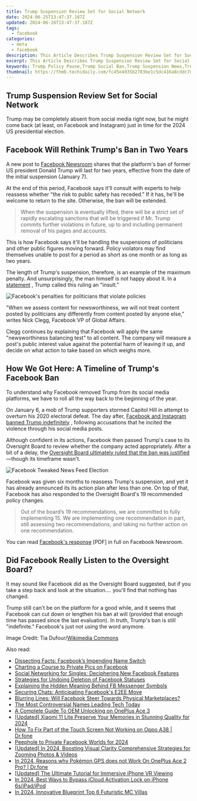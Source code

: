 ```yaml
---
title: Trump Suspension Review Set for Social Network
date: 2024-06-25T13:47:37.187Z
updated: 2024-06-26T13:47:37.187Z
tags:
  - facebook
categories:
  - meta
  - facebook
description: This Article Describes Trump Suspension Review Set for Social Network
excerpt: This Article Describes Trump Suspension Review Set for Social Network
keywords: Trump Policy Pause,Trump Social Ban,Trump Suspension News,Trump Social Networks,Trump Resignation Review,Social Media Trump Halt,Trump Social Discipline
thumbnail: https://thmb.techidaily.com/fc45e4935b2783be1c5dc416a8cddc7dff02a0dd6e0a55facead0cef258b81de.jpg
---
```


## Trump Suspension Review Set for Social Network

 Trump may be completely absent from social media right now, but he might come back (at least, on Facebook and Instagram) just in time for the 2024 US presidential election.

## Facebook Will Rethink Trump's Ban in Two Years

 A new post to [Facebook Newsroom](https://about.fb.com/news/2021/06/facebook-response-to-oversight-board-recommendations-trump/) shares that the platform's ban of former US president Donald Trump will last for two years, effective from the date of the initial suspension (January 7).

 At the end of this period, Facebook says it'll consult with experts to help reassess whether "the risk to public safety has receded." If it has, he'll be welcome to return to the site. Otherwise, the ban will be extended.

> When the suspension is eventually lifted, there will be a strict set of rapidly escalating sanctions that will be triggered if Mr. Trump commits further violations in future, up to and including permanent removal of his pages and accounts.

 This is how Facebook says it'll be handling the suspensions of politicians and other public figures moving forward. Policy violators may find themselves unable to post for a period as short as one month or as long as two years.

 The length of Trump's suspension, therefore, is an example of the maximum penalty. And unsurprisingly, the man himself is not happy about it. In a [statement](https://twitter.com/DaveLeeFT/status/1400880616032276480) , Trump called this ruling an "insult."

![Facebook's penalties for politicians that violate policies](https://static1.makeuseofimages.com/wordpress/wp-content/uploads/2021/06/facebook-politicians-penalties.jpg)

 "When we assess content for newsworthiness, we will not treat content posted by politicians any differently from content posted by anyone else," writes Nick Clegg, Facebook VP of Global Affairs.

 Clegg continues by explaining that Facebook will apply the same "newsworthiness balancing test" to all content. The company will measure a post's public interest value against the potential harm of leaving it up, and decide on what action to take based on which weighs more.

## How We Got Here: A Timeline of Trump's Facebook Ban

 To understand why Facebook removed Trump from its social media platforms, we have to roll all the way back to the beginning of the year.

 On January 6, a mob of Trump supporters stormed Capitol Hill in attempt to overturn his 2020 electoral defeat. The day after, [Facebook and Instagram banned Trump indefinitely](https://www.makeuseof.com/facebook-instagram-indefinitely-ban-trumps-account/) , following accusations that he incited the violence through his social media posts.

 Although confident in its actions, Facebook then passed Trump's case to its Oversight Board to review whether the company acted appropriately. After a bit of a delay, the [Oversight Board ultimately ruled that the ban was justified](https://www.makeuseof.com/donald-trump-facebook-ban-upheld-oversight-board/) —though its timeframe wasn't.

![Facebook Tweaked News Feed Election](https://static1.makeuseofimages.com/wordpress/wp-content/uploads/2020/11/facebook-tweaked-news-feed.jpg)

 Facebook was given six months to reassess Trump's suspension, and yet it has already announced its its action plan after less than one. On top of that, Facebook has also responded to the Oversight Board's 19 recommended policy changes.

> Out of the board’s 19 recommendations, we are committed to fully implementing 15\. We are implementing one recommendation in part, still assessing two recommendations, and taking no further action on one recommendation.

 You can read [Facebook's response](https://about.fb.com/wp-content/uploads/2021/06/Facebook-Responses-to-Oversight-Board-Recommendations-in-Trump-Case.pdf) \[PDF\] in full on Facebook Newsroom.

## Did Facebook Really Listen to the Oversight Board?

 It may sound like Facebook did as the Oversight Board suggested, but if you take a step back and look at the situation.... you'll find that nothing has changed.

 Trump still can't be on the platform for a good while, and it seems that Facebook can cut down or lengthen his ban at will (provided that enough time has passed since the last evaluation). In truth, Trump's ban is still "indefinite." Facebook's just not using the word anymore.

 Image Credit: Tia Dufour/[Wikimedia Commons](https://commons.wikimedia.org/wiki/File:TrumpAmericanFarmBureau%2719.jpg)


<ins class="adsbygoogle"
     style="display:block"
     data-ad-format="autorelaxed"
     data-ad-client="ca-pub-7571918770474297"
     data-ad-slot="1223367746"></ins>



<ins class="adsbygoogle"
     style="display:block"
     data-ad-client="ca-pub-7571918770474297"
     data-ad-slot="8358498916"
     data-ad-format="auto"
     data-full-width-responsive="true"></ins>

<span class="atpl-alsoreadstyle">Also read:</span>
<div><ul>
<li><a href="https://facebook.techidaily.com/dissecting-facts-facebooks-impending-name-switch/"><u>Dissecting Facts: Facebook’s Impending Name Switch</u></a></li>
<li><a href="https://facebook.techidaily.com/charting-a-course-to-private-pics-on-facebook/"><u>Charting a Course to Private Pics on Facebook</u></a></li>
<li><a href="https://facebook.techidaily.com/social-networking-for-singles-deciphering-new-facebook-features/"><u>Social Networking for Singles: Deciphering New Facebook Features</u></a></li>
<li><a href="https://facebook.techidaily.com/strategies-for-undoing-deletion-of-facebook-statuses/"><u>Strategies for Undoing Deletion of Facebook Statuses</u></a></li>
<li><a href="https://facebook.techidaily.com/explaining-the-hidden-meaning-behind-fb-messenger-symbols/"><u>Explaining the Hidden Meaning Behind FB Messenger Symbols</u></a></li>
<li><a href="https://facebook.techidaily.com/securing-chats-anticipating-facebooks-e2ee-move/"><u>Securing Chats: Anticipating Facebook's E2EE Move</u></a></li>
<li><a href="https://facebook.techidaily.com/blurring-lines-will-facebook-steer-towards-physical-marketplaces/"><u>Blurring Lines: Will Facebook Steer Towards Physical Marketplaces?</u></a></li>
<li><a href="https://facebook.techidaily.com/the-most-controversial-names-leading-tech-today/"><u>The Most Controversial Names Leading Tech Today</u></a></li>
<li><a href="https://easy-unlock-android.techidaily.com/a-complete-guide-to-oem-unlocking-on-oneplus-ace-3-by-drfone-android/"><u>A Complete Guide To OEM Unlocking on OnePlus Ace 3</u></a></li>
<li><a href="https://screen-recording.techidaily.com/updated-xiaomi-11-lite-preserve-your-memories-in-stunning-quality-for-2024/"><u>[Updated] Xiaomi 11 Lite  Preserve Your Memories in Stunning Quality for 2024</u></a></li>
<li><a href="https://fix-guide.techidaily.com/how-to-fix-part-of-the-touch-screen-not-working-on-oppo-a38-drfone-by-drfone-fix-android-problems-fix-android-problems/"><u>How To Fix Part of the Touch Screen Not Working on Oppo A38 | Dr.fone</u></a></li>
<li><a href="https://facebook-video-files.techidaily.com/peephole-to-private-facebook-worlds-for-2024/"><u>Peephole to Private Facebook Worlds for 2024</u></a></li>
<li><a href="https://fox-boxes.techidaily.com/updated-in-2024-boosting-visual-clarity-comprehensive-strategies-for-zooming-photos-and-videos/"><u>[Updated] In 2024, Boosting Visual Clarity  Comprehensive Strategies for Zooming Photos & Videos</u></a></li>
<li><a href="https://android-pokemon-go.techidaily.com/in-2024-reasons-why-pokemon-gps-does-not-work-on-oneplus-ace-2-pro-drfone-by-drfone-virtual-android/"><u>In 2024, Reasons why Pokémon GPS does not Work On OnePlus Ace 2 Pro? | Dr.fone</u></a></li>
<li><a href="https://some-approaches.techidaily.com/updated-the-ultimate-tutorial-for-immersive-iphone-vr-viewing/"><u>[Updated] The Ultimate Tutorial for Immersive iPhone VR Viewing</u></a></li>
<li><a href="https://activate-lock.techidaily.com/in-2024-best-ways-to-bypass-icloud-activation-lock-on-iphone-6sipadipod-by-drfone-ios/"><u>In 2024, Best Ways to Bypass iCloud Activation Lock on iPhone 6s/iPad/iPod</u></a></li>
<li><a href="https://digital-screen-recording.techidaily.com/in-2024-innovative-blueprint-top-6-futuristic-mc-villas/"><u>In 2024, Innovative Blueprint  Top 6 Futuristic MC Villas</u></a></li>
</ul></div>
